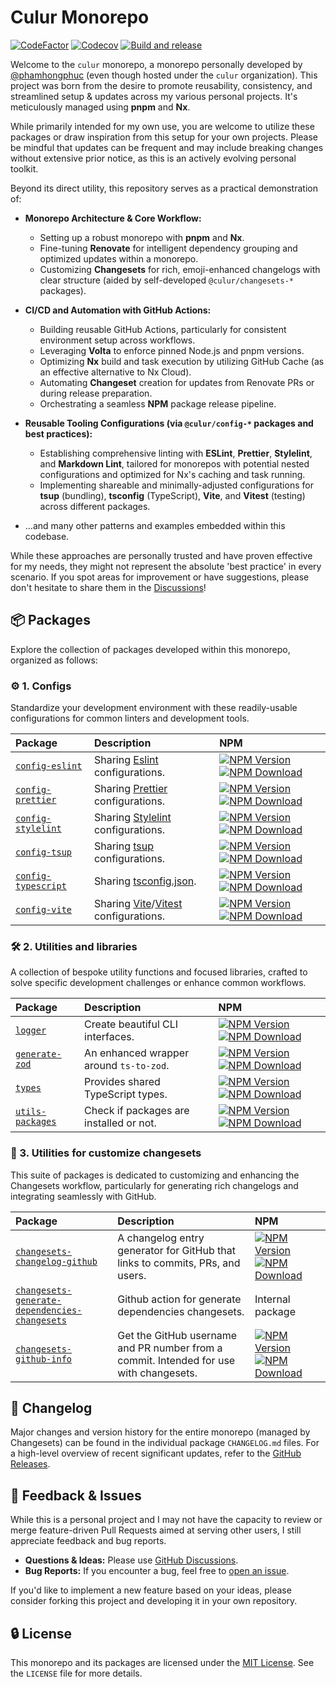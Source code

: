 # Culur Monorepo

[![CodeFactor](https://www.codefactor.io/repository/github/culur/culur/badge)](https://www.codefactor.io/repository/github/culur/culur)
[![Codecov](https://img.shields.io/codecov/c/github/culur/culur)](https://app.codecov.io/gh/culur/culur)
[![Build and release](https://github.com/culur/culur/actions/workflows/build-and-release.yml/badge.svg)](https://github.com/culur/culur/actions/workflows/build-and-release.yml)

Welcome to the `culur` monorepo, a monorepo personally developed by [@phamhongphuc](https://github.com/phamhongphuc) (even though hosted under the `culur` organization). This project was born from the desire to promote reusability, consistency, and streamlined setup & updates across my various personal projects. It's meticulously managed using **pnpm** and **Nx**.

While primarily intended for my own use, you are welcome to utilize these packages or draw inspiration from this setup for your own projects. Please be mindful that updates can be frequent and may include breaking changes without extensive prior notice, as this is an actively evolving personal toolkit.

Beyond its direct utility, this repository serves as a practical demonstration of:

- **Monorepo Architecture & Core Workflow:**

  - Setting up a robust monorepo with **pnpm** and **Nx**.
  - Fine-tuning **Renovate** for intelligent dependency grouping and optimized updates within a monorepo.
  - Customizing **Changesets** for rich, emoji-enhanced changelogs with clear structure (aided by self-developed `@culur/changesets-*` packages).

- **CI/CD and Automation with GitHub Actions:**

  - Building reusable GitHub Actions, particularly for consistent environment setup across workflows.
  - Leveraging **Volta** to enforce pinned Node.js and pnpm versions.
  - Optimizing **Nx** build and task execution by utilizing GitHub Cache (as an effective alternative to Nx Cloud).
  - Automating **Changeset** creation for updates from Renovate PRs or during release preparation.
  - Orchestrating a seamless **NPM** package release pipeline.

- **Reusable Tooling Configurations (via `@culur/config-*` packages and best practices):**

  - Establishing comprehensive linting with **ESLint**, **Prettier**, **Stylelint**, and **Markdown Lint**, tailored for monorepos with potential nested configurations and optimized for Nx's caching and task running.
  - Implementing shareable and minimally-adjusted configurations for **tsup** (bundling), **tsconfig** (TypeScript), **Vite**, and **Vitest** (testing) across different packages.

- ...and many other patterns and examples embedded within this codebase.

While these approaches are personally trusted and have proven effective for my needs, they might not represent the absolute 'best practice' in every scenario. If you spot areas for improvement or have suggestions, please don't hesitate to share them in the [Discussions](https://github.com/culur/culur/discussions)!

## 📦 Packages

Explore the collection of packages developed within this monorepo, organized as follows:

### ⚙️ 1. Configs

Standardize your development environment with these readily-usable configurations for common linters and development tools.

| Package                                                     | Description                                                                               | NPM                                                                                                                                                                                                                                                                                 |
| :---------------------------------------------------------- | :---------------------------------------------------------------------------------------- | :---------------------------------------------------------------------------------------------------------------------------------------------------------------------------------------------------------------------------------------------------------------------------------- |
| [`config-eslint`](packages/config-eslint/README.md)         | Sharing [Eslint](https://eslint.org/) configurations.                                     | [![NPM Version](https://img.shields.io/npm/v/@culur/config-eslint?logo=npm)](https://www.npmjs.com/package/@culur/config-eslint) [![NPM Download](https://img.shields.io/npm/dm/@culur/config-eslint?logo=npm)](https://www.npmjs.com/package/@culur/config-eslint)                 |
| [`config-prettier`](packages/config-prettier/README.md)     | Sharing [Prettier](https://prettier.io) configurations.                                   | [![NPM Version](https://img.shields.io/npm/v/@culur/config-prettier?logo=npm)](https://www.npmjs.com/package/@culur/config-prettier) [![NPM Download](https://img.shields.io/npm/dm/@culur/config-prettier?logo=npm)](https://www.npmjs.com/package/@culur/config-prettier)         |
| [`config-stylelint`](packages/config-stylelint/README.md)   | Sharing [Stylelint](https://stylelint.io) configurations.                                 | [![NPM Version](https://img.shields.io/npm/v/@culur/config-stylelint?logo=npm)](https://www.npmjs.com/package/@culur/config-stylelint) [![NPM Download](https://img.shields.io/npm/dm/@culur/config-stylelint?logo=npm)](https://www.npmjs.com/package/@culur/config-stylelint)     |
| [`config-tsup`](packages/config-tsup/README.md)             | Sharing [tsup](https://github.com/egoist/tsup) configurations.                            | [![NPM Version](https://img.shields.io/npm/v/@culur/config-tsup?logo=npm)](https://www.npmjs.com/package/@culur/config-tsup) [![NPM Download](https://img.shields.io/npm/dm/@culur/config-tsup?logo=npm)](https://www.npmjs.com/package/@culur/config-tsup)                         |
| [`config-typescript`](packages/config-typescript/README.md) | Sharing [tsconfig.json](https://www.typescriptlang.org/docs/handbook/tsconfig-json.html). | [![NPM Version](https://img.shields.io/npm/v/@culur/config-typescript?logo=npm)](https://www.npmjs.com/package/@culur/config-typescript) [![NPM Download](https://img.shields.io/npm/dm/@culur/config-typescript?logo=npm)](https://www.npmjs.com/package/@culur/config-typescript) |
| [`config-vite`](packages/config-vite/README.md)             | Sharing [Vite](https://vitejs.dev/)/[Vitest](https://vitest.dev/) configurations.         | [![NPM Version](https://img.shields.io/npm/v/@culur/config-vite?logo=npm)](https://www.npmjs.com/package/@culur/config-vite) [![NPM Download](https://img.shields.io/npm/dm/@culur/config-vite?logo=npm)](https://www.npmjs.com/package/@culur/config-vite)                         |

### 🛠️ 2. Utilities and libraries

A collection of bespoke utility functions and focused libraries, crafted to solve specific development challenges or enhance common workflows.

| Package                                               | Description                             | NPM                                                                                                                                                                                                                                                                    |
| :---------------------------------------------------- | :-------------------------------------- | :--------------------------------------------------------------------------------------------------------------------------------------------------------------------------------------------------------------------------------------------------------------------- |
| [`logger`](packages/logger/README.md)                 | Create beautiful CLI interfaces.        | [![NPM Version](https://img.shields.io/npm/v/@culur/logger?logo=npm)](https://www.npmjs.com/package/@culur/logger) [![NPM Download](https://img.shields.io/npm/dm/@culur/logger?logo=npm)](https://www.npmjs.com/package/@culur/logger)                                |
| [`generate-zod`](packages/generate-zod/README.md)     | An enhanced wrapper around `ts-to-zod`. | [![NPM Version](https://img.shields.io/npm/v/@culur/generate-zod?logo=npm)](https://www.npmjs.com/package/@culur/generate-zod) [![NPM Download](https://img.shields.io/npm/dm/@culur/generate-zod?logo=npm)](https://www.npmjs.com/package/@culur/generate-zod)        |
| [`types`](packages/types/README.md)                   | Provides shared TypeScript types.       | [![NPM Version](https://img.shields.io/npm/v/@culur/types?logo=npm)](https://www.npmjs.com/package/@culur/types) [![NPM Download](https://img.shields.io/npm/dm/@culur/types?logo=npm)](https://www.npmjs.com/package/@culur/types)                                    |
| [`utils-packages`](packages/utils-packages/README.md) | Check if packages are installed or not. | [![NPM Version](https://img.shields.io/npm/v/@culur/utils-packages?logo=npm)](https://www.npmjs.com/package/@culur/utils-packages) [![NPM Download](https://img.shields.io/npm/dm/@culur/utils-packages?logo=npm)](https://www.npmjs.io/package/@culur/utils-packages) |

### 📝 3. Utilities for customize changesets

This suite of packages is dedicated to customizing and enhancing the Changesets workflow, particularly for generating rich changelogs and integrating seamlessly with GitHub.

| Package                                                                                                         | Description                                                                            | NPM                                                                                                                                                                                                                                                                                                                         |
| :-------------------------------------------------------------------------------------------------------------- | :------------------------------------------------------------------------------------- | :-------------------------------------------------------------------------------------------------------------------------------------------------------------------------------------------------------------------------------------------------------------------------------------------------------------------------- |
| [`changesets-changelog-github`](packages/changesets-changelog-github/README.md)                                 | A changelog entry generator for GitHub that links to commits, PRs, and users.          | [![NPM Version](https://img.shields.io/npm/v/@culur/changesets-changelog-github?logo=npm)](https://www.npmjs.com/package/@culur/changesets-changelog-github) [![NPM Download](https://img.shields.io/npm/dm/@culur/changesets-changelog-github?logo=npm)](https://www.npmjs.com/package/@culur/changesets-changelog-github) |
| [`changesets-generate-dependencies-changesets`](packages/changesets-generate-dependencies-changesets/README.md) | Github action for generate dependencies changesets.                                    | Internal package                                                                                                                                                                                                                                                                                                            |
| [`changesets-github-info`](packages/changesets-github-info/README.md)                                           | Get the GitHub username and PR number from a commit. Intended for use with changesets. | [![NPM Version](https://img.shields.io/npm/v/@culur/changesets-github-info?logo=npm)](https://www.npmjs.com/package/@culur/changesets-github-info) [![NPM Download](https://img.shields.io/npm/dm/@culur/changesets-github-info?logo=npm)](https://www.npmjs.com/package/@culur/changesets-github-info)                     |

## 📜 Changelog

Major changes and version history for the entire monorepo (managed by Changesets) can be found in the individual package `CHANGELOG.md` files. For a high-level overview of recent significant updates, refer to the [GitHub Releases](https://github.com/culur/culur/releases).

## 💬 Feedback & Issues

While this is a personal project and I may not have the capacity to review or merge feature-driven Pull Requests aimed at serving other users, I still appreciate feedback and bug reports.

- **Questions & Ideas:** Please use [GitHub Discussions](https://github.com/culur/culur/discussions).
- **Bug Reports:** If you encounter a bug, feel free to [open an issue](https://github.com/culur/culur/issues).

If you'd like to implement a new feature based on your ideas, please consider forking this project and developing it in your own repository.

## 🔒 License

This monorepo and its packages are licensed under the [MIT License](LICENSE). See the `LICENSE` file for more details.

